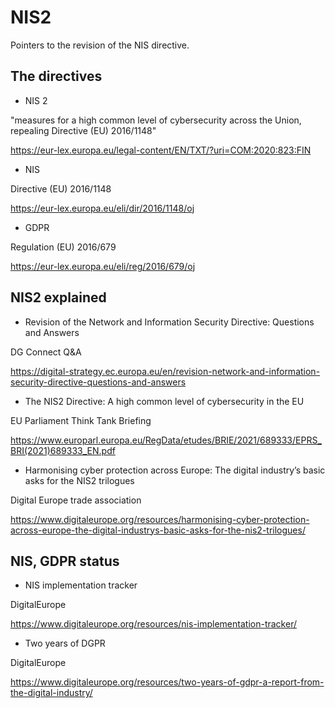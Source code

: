 # NIS2

Pointers to the revision of the NIS directive.


## The directives

- NIS 2

"measures for a high common level of cybersecurity across the Union, repealing Directive (EU) 2016/1148"

https://eur-lex.europa.eu/legal-content/EN/TXT/?uri=COM:2020:823:FIN

- NIS 

Directive (EU) 2016/1148

https://eur-lex.europa.eu/eli/dir/2016/1148/oj

- GDPR

Regulation (EU) 2016/679

https://eur-lex.europa.eu/eli/reg/2016/679/oj


## NIS2 explained

- Revision of the Network and Information Security Directive: Questions and Answers

DG Connect Q&A

https://digital-strategy.ec.europa.eu/en/revision-network-and-information-security-directive-questions-and-answers


- The NIS2 Directive: A high common level of cybersecurity in the EU

EU Parliament Think Tank Briefing

https://www.europarl.europa.eu/RegData/etudes/BRIE/2021/689333/EPRS_BRI(2021)689333_EN.pdf


- Harmonising cyber protection across Europe: The digital industry’s basic asks for the NIS2 trilogues

Digital Europe trade association

https://www.digitaleurope.org/resources/harmonising-cyber-protection-across-europe-the-digital-industrys-basic-asks-for-the-nis2-trilogues/


## NIS, GDPR status

- NIS implementation tracker

DigitalEurope

https://www.digitaleurope.org/resources/nis-implementation-tracker/

- Two years of DGPR

DigitalEurope

https://www.digitaleurope.org/resources/two-years-of-gdpr-a-report-from-the-digital-industry/

